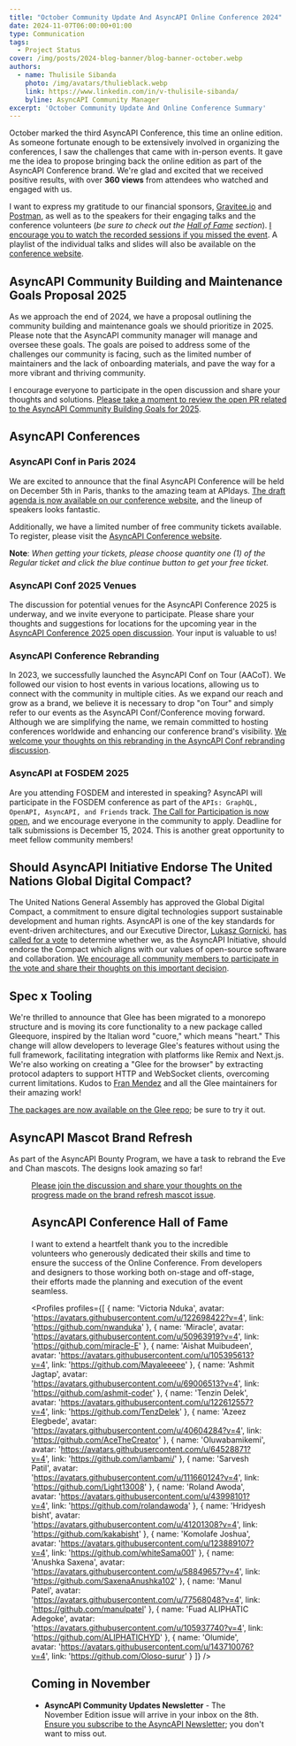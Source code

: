```yaml
---
title: "October Community Update And AsyncAPI Online Conference 2024"
date: 2024-11-07T06:00:00+01:00
type: Communication
tags:
  - Project Status
cover: /img/posts/2024-blog-banner/blog-banner-october.webp
authors:
  - name: Thulisile Sibanda
    photo: /img/avatars/thulieblack.webp
    link: https://www.linkedin.com/in/v-thulisile-sibanda/
    byline: AsyncAPI Community Manager
excerpt: 'October Community Update And Online Conference Summary'
---
```


October marked the third AsyncAPI Conference, this time an online edition. As someone fortunate enough to be extensively involved in organizing the conferences, I saw the challenges that came with in-person events. 
It gave me the idea to propose bringing back the online edition as part of the AsyncAPI Conference brand. We're glad and excited that we received positive results, with over **360 views** from attendees who watched and engaged with us.

I want to express my gratitude to our financial sponsors, [Gravitee.io](https://www.gravitee.io/) and [Postman](https://www.postman.com/), as well as to the speakers for their engaging talks and the conference volunteers (*be sure to check out the [Hall of Fame](#asyncapi-conference-hall-of-fame) section*). [I encourage you to watch the recorded sessions if you missed the event](https://www.youtube.com/watch?v=XGn8v0yBfOI&t=1895s). A playlist of the individual talks and slides will also be available on the [conference website](https://conference.asyncapi.com/).


## AsyncAPI Community Building and Maintenance Goals Proposal 2025
As we approach the end of 2024, we have a proposal outlining the community building and maintenance goals we should prioritize in 2025. Please note that the AsyncAPI community manager will manage and oversee these goals. The goals are poised to address some of the challenges our community is facing, such as the limited number of maintainers and the lack of onboarding materials, and pave the way for a more vibrant and thriving community.

I encourage everyone to participate in the open discussion and share your thoughts and solutions. [Please take a moment to review the open PR related to the AsyncAPI Community Building Goals for 2025](https://github.com/asyncapi/community/pull/1575).

## AsyncAPI Conferences

### AsyncAPI Conf in Paris 2024
We are excited to announce that the final AsyncAPI Conference will be held on December 5th in Paris, thanks to the amazing team at APIdays. [The draft agenda is now available on our conference website](https://conference.asyncapi.com/venue/Paris), and the lineup of speakers looks fantastic.

Additionally, we have a limited number of free community tickets available. To register, please visit the [AsyncAPI Conference website](https://conference.asyncapi.com/).

**Note**: *When getting your tickets, please choose quantity one (1) of the Regular ticket and click the blue continue button to get your free ticket.*

### AsyncAPI Conf 2025 Venues
The discussion for potential venues for the AsyncAPI Conference 2025 is underway, and we invite everyone to participate. Please share your thoughts and suggestions for locations for the upcoming year in the [AsyncAPI Conference 2025 open discussion](https://github.com/asyncapi/community/issues/1571). Your input is valuable to us!

### AsyncAPI Conference Rebranding
In 2023, we successfully launched the AsyncAPI Conf on Tour (AACoT). We followed our vision to host events in various locations, allowing us to connect with the community in multiple cities. As we expand our reach and grow as a brand, we believe it is necessary to drop "on Tour" and simply refer to our events as the AsyncAPI Conf/Conference moving forward. 
Although we are simplifying the name, we remain committed to hosting conferences worldwide and enhancing our conference brand's visibility. [We welcome your thoughts on this rebranding in the AsyncAPI Conf rebranding discussion](https://github.com/orgs/asyncapi/discussions/1578).

### AsyncAPI at FOSDEM 2025

Are you attending FOSDEM and interested in speaking? AsyncAPI will participate in the FOSDEM conference as part of the `APIs: GraphQL, OpenAPI, AsyncAPI, and Friends` track. 
[The Call for Participation is now open](https://pretalx.fosdem.org/fosdem-2025/cfp), and we encourage everyone in the community to apply. Deadline for talk submissions is December 15, 2024. This is another great opportunity to meet fellow community members!

## Should AsyncAPI Initiative Endorse The United Nations Global Digital Compact?
The United Nations General Assembly has approved the Global Digital Compact, a commitment to ensure digital technologies support sustainable development and human rights. 
AsyncAPI is one of the key standards for event-driven architectures, and our Executive Director, [Lukasz Gornicki](https://www.linkedin.com/in/lukasz-gornicki-a621914), [has called for a vote](https://github.com/asyncapi/community/issues/1577) to determine whether we, as the AsyncAPI Initiative, should endorse the Compact which aligns with our values of open-source software and collaboration. [We encourage all community members to participate in the vote and share their thoughts on this important decision](https://github.com/asyncapi/community/issues/1577).

## Spec x Tooling
We're thrilled to announce that Glee has been migrated to a monorepo structure and is moving its core functionality to a new package called Gleequore, inspired by the Italian word "cuore," which means "heart." 
This change will allow developers to leverage Glee's features without using the full framework, facilitating integration with platforms like Remix and Next.js. 
We're also working on creating a "Glee for the browser" by extracting protocol adapters to support HTTP and WebSocket clients, overcoming current limitations. Kudos to [Fran Mendez](https://www.linkedin.com/in/fmvilas) and all the Glee maintainers for their amazing work!

[The packages are now available on the Glee repo](https://github.com/asyncapi/glee/tree/master/packages); be sure to try it out.

## AsyncAPI Mascot Brand Refresh

As part of the AsyncAPI Bounty Program, we have a task to rebrand the Eve and Chan mascots. The designs look amazing so far!

<Figure
  src="/img/posts/2024-blog-banner/mascots.webp"
  caption="Eve and Chan - AsyncAPI Mascots"
  className="text-center"
/>

[Please join the discussion and share your thoughts on the progress made on the brand refresh mascot issue](https://github.com/asyncapi/brand/issues/12).

## AsyncAPI Conference Hall of Fame
I want to extend a heartfelt thank you to the incredible volunteers who generously dedicated their skills and time to ensure the success of the Online Conference. From developers and designers to those working both on-stage and off-stage, their efforts made the planning and execution of the event seamless.

<Profiles profiles={[
  {
    name: 'Victoria Nduka',
    avatar: 'https://avatars.githubusercontent.com/u/122698422?v=4',
    link: 'https://github.com/nwanduka'
  },
  {
    name: 'Miracle',
    avatar: 'https://avatars.githubusercontent.com/u/50963919?v=4',
    link: 'https://github.com/miracle-E'
  },
  {
    name: 'Aishat Muibudeen',
    avatar: 'https://avatars.githubusercontent.com/u/105395613?v=4',
    link: 'https://github.com/Mayaleeeee'
  },
  {
    name: 'Ashmit Jagtap',
    avatar: 'https://avatars.githubusercontent.com/u/69006513?v=4',
    link: 'https://github.com/ashmit-coder'
  },
  {
    name: 'Tenzin Delek',
    avatar: 'https://avatars.githubusercontent.com/u/122612557?v=4',
    link: 'https://github.com/TenzDelek'
  },
  {
    name: 'Azeez Elegbede',
    avatar: 'https://avatars.githubusercontent.com/u/40604284?v=4',
    link: 'https://github.com/AceTheCreator'
  },
  {
    name: 'Oluwabamikemi',
    avatar: 'https://avatars.githubusercontent.com/u/64528871?v=4',
    link: 'https://github.com/iambami/'
  },
  {
    name: 'Sarvesh Patil',
    avatar: 'https://avatars.githubusercontent.com/u/111660124?v=4',
    link: 'https://github.com/Light13008'
  },
  {
    name: 'Roland Awoda',
    avatar: 'https://avatars.githubusercontent.com/u/43998101?v=4',
    link: 'https://github.com/rolandawoda'
  },
  {
    name: 'Hridyesh bisht',
    avatar: 'https://avatars.githubusercontent.com/u/41201308?v=4',
    link: 'https://github.com/kakabisht'
  },
  {
    name: 'Komolafe Joshua',
    avatar: 'https://avatars.githubusercontent.com/u/123889107?v=4',
    link: 'https://github.com/whiteSama001'
  },
  {
    name: 'Anushka Saxena',
    avatar: 'https://avatars.githubusercontent.com/u/58849657?v=4',
    link: 'https://github.com/SaxenaAnushka102'
  },
  {
    name: 'Manul Patel',
    avatar: 'https://avatars.githubusercontent.com/u/77568048?v=4',
    link: 'https://github.com/manulpatel'
  },
  {
    name: 'Fuad ALIPHATIC Adegoke',
    avatar: 'https://avatars.githubusercontent.com/u/105937740?v=4',
    link: 'https://github.com/ALIPHATICHYD'
  },
  {
    name: 'Olumide',
    avatar: 'https://avatars.githubusercontent.com/u/143710076?v=4',
    link: 'https://github.com/Oloso-surur'
  }
]} 
/>

## Coming in November
- **AsyncAPI Community Updates Newsletter** - The November Edition issue will arrive in your inbox on the 8th. [Ensure you subscribe to the AsyncAPI Newsletter](https://www.asyncapi.com/newsletter); you don't want to miss out.
